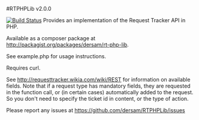 #RTPHPLib v2.0.0

[![Build Status](https://travis-ci.org/dersam/RTPHPLib.svg?branch=2.0.0)](https://travis-ci.org/dersam/RTPHPLib.svg?branch=2.0.0)
Provides an implementation of the Request Tracker API in PHP.

Available as a composer package at http://packagist.org/packages/dersam/rt-php-lib.

See example.php for usage instructions.

Requires curl.

See http://requesttracker.wikia.com/wiki/REST for information on available fields. 
Note that if a request type has mandatory fields, they are requested in the function
call, or (in certain cases) automatically added to the request.  So you don't need
to specify the ticket id in content, or the type of action.

Please report any issues at https://github.com/dersam/RTPHPLib/issues 
